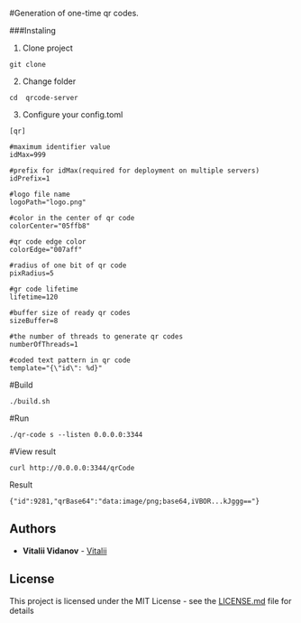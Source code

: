 #Generation of one-time qr codes.

###Instaling

1) Clone project
```
git clone
```
2) Change folder
```
cd  qrcode-server
```
3) Configure your config.toml
```
[qr]

#maximum identifier value
idMax=999

#prefix for idMax(required for deployment on multiple servers)
idPrefix=1

#logo file name
logoPath="logo.png"

#color in the center of qr code
colorCenter="05ffb8"

#qr code edge color
colorEdge="007aff"

#radius of one bit of qr code
pixRadius=5

#gr code lifetime
lifetime=120

#buffer size of ready qr codes
sizeBuffer=8

#the number of threads to generate qr codes
numberOfThreads=1

#coded text pattern in qr code
template="{\"id\": %d}"
```

#Build
```
./build.sh
```

#Run
```
./qr-code s --listen 0.0.0.0:3344
```

#View result
```
curl http://0.0.0.0:3344/qrCode
```
Result
```
{"id":9281,"qrBase64":"data:image/png;base64,iVBOR...kJggg=="}
```

## Authors

* **Vitalii Vidanov** - [Vitalii](https://github.com/tesla-v7)

## License

This project is licensed under the MIT License - see the [LICENSE.md](LICENSE.md) file for details